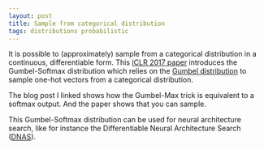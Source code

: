 ```yaml
---
layout: post
title: Sample from categorical distribution
tags: distributions probabilistic
---
```


It is possible to (approximately) sample from a categorical distribution in a continuous, differentiable form. This [ICLR 2017 paper](https://arxiv.org/pdf/1611.01144.pdf) introduces the Gumbel-Softmax distribution which relies on the [Gumbel distribution](https://lips.cs.princeton.edu/the-gumbel-max-trick-for-discrete-distributions/) to sample one-hot vectors from a categorical distribution.

The blog post I linked shows how the Gumbel-Max trick is equivalent to a softmax output. And the paper shows that you can sample.

This Gumbel-Softmax distribution can be used for neural architecture search, like for instance
the Differentiable Neural Architecture Search ([DNAS](https://arxiv.org/pdf/1812.03443v3.pdf)).
